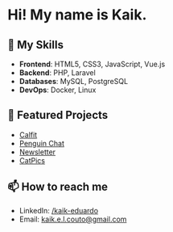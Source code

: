 # Hi! My name is Kaik. 

## 🚀 My Skills
- **Frontend**: HTML5, CSS3, JavaScript, Vue.js
- **Backend**: PHP, Laravel
- **Databases**: MySQL, PostgreSQL
- **DevOps**: Docker, Linux

## 🌟 Featured Projects
- [Calfit](https://github.com/CalFit)
- [Penguin Chat](https://github.com/penguin-chat)
- [Newsletter](https://github.com/k4ik/landing-page-newsletter)
- [CatPics](https://github.com/CatPics)

## 📫 How to reach me
- LinkedIn: [/kaik-eduardo](https://linkedin.com/in/kaik-eduardo)
- Email: [kaik.e.l.couto@gmail.com](mailto:kaik.e.l.couto@gmail.com)
